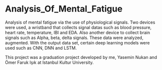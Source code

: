# Analysis_Of_Mental_Fatigue
Analysis of mental fatigue via the use of physiological signals.
Two devices were used, a wristband that collects signal datas such as blood pressure, heart rate, temperature, IBI and EDA.
Also another device to collect brain signals such as Alpha, beta, delta signals.
These data were analyzed, augmented.
With the output data set, certain deep learning models were used such as CNN, DNN and LSTM.

This project was a graduation project developed by me, Yasemin Nukan and Ömer Faruk Işık at Istanbul Kultur University.
